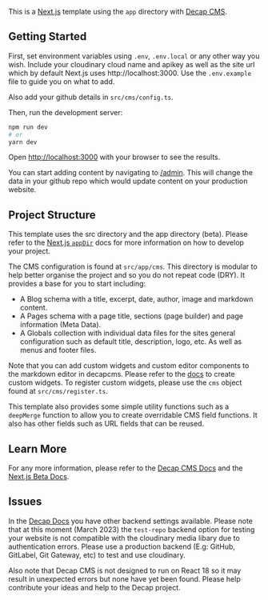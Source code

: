 This is a [Next.js](https://nextjs.org/) template using the `app` directory with [Decap CMS](https://decapcms.org/). 

## Getting Started

First, set environment variables using `.env`, `.env.local` or any other way you wish. Include your cloudinary cloud name and apikey as well as the site url which by default Next.js uses http://localhost:3000. Use the `.env.example` file to guide you on what to add. 

Also add your github details in `src/cms/config.ts`. 

Then, run the development server:

```bash
npm run dev
# or
yarn dev
```

Open [http://localhost:3000](http://localhost:3000) with your browser to see the results.

You can start adding content by navigating to [/admin](http://localhost:3000/admin). This will change the data in your github repo which would update content on your production website.

## Project Structure

This template uses the src directory and the app directory (beta). Please refer to the [Next.js `appDir`](https://beta.nextjs.org/docs) docs for more information on how to develop your project.

The CMS configuration is found at `src/app/cms`. This directory is modular to help better organise the project and so you do not repeat code (DRY). It provides a base for you to start including: 
- A Blog schema with a title, excerpt, date, author, image and markdown content. 
- A Pages schema with a page title, sections (page builder) and page information (Meta Data).
- A Globals collection with individual data files for the sites general configuration such as default title, description, logo, etc. As well as menus and footer files.

Note that you can add custom widgets and custom editor components to the markdown editor in decapcms. Please refer to the [docs](https://decapcms.org/docs/custom-widgets/) to create custom widgets. To register custom widgets, please use the `cms` object found at `src/cms/register.ts`.

This template also provides some simple utility functions such as a `deepMerge` function to allow you to create overridable CMS field functions. It also has other fields such as URL fields that can be reused.

## Learn More

For any more information, please refer to the [Decap CMS Docs](https://decapcms.org/docs) and the [Next.js Beta Docs](https://beta.nextjs.org/docs). 

## Issues

In the [Decap Docs](https://decapcms.org/docs/) you have other backend settings available. Please note that at this moment (March 2023) the `test-repo` backend option for testing your website is not compatible with the cloudinary media libary due to authentication errors. Please use a production backend (E.g: GitHub, GitLabel, Git Gateway, etc) to test and use cloudinary. 

Also note that Decap CMS is not designed to run on React 18 so it may result in unexpected errors but none have yet been found. Please help contribute your ideas and help to the Decap project.